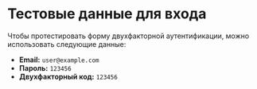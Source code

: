 # Тестовые данные для входа

Чтобы протестировать форму двухфакторной аутентификации, можно использовать следующие данные:

- **Email:** `user@example.com`
- **Пароль:** `123456`
- **Двухфакторный код:** `123456`
